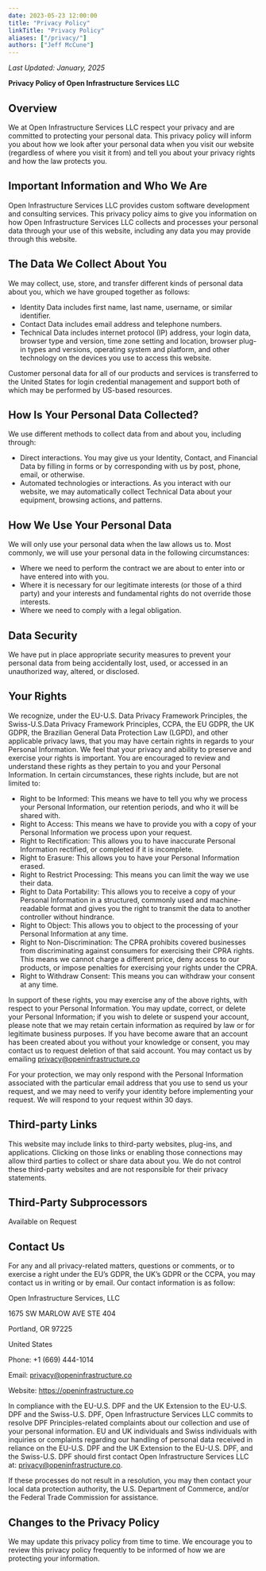 ```yaml
---
date: 2023-05-23 12:00:00
title: "Privacy Policy"
linkTitle: "Privacy Policy"
aliases: ["/privacy/"]
authors: ["Jeff McCune"]
---
```


_Last Updated: January, 2025_

**Privacy Policy of Open Infrastructure Services LLC**

## Overview

We at Open Infrastructure Services LLC respect your privacy and are committed to protecting your personal data. This privacy policy will inform you about how we look after your personal data when you visit our website (regardless of where you visit it from) and tell you about your privacy rights and how the law protects you.

## Important Information and Who We Are

Open Infrastructure Services LLC provides custom software development and consulting services. This privacy policy aims to give you information on how Open Infrastructure Services LLC collects and processes your personal data through your use of this website, including any data you may provide through this website.

## The Data We Collect About You

We may collect, use, store, and transfer different kinds of personal data about you, which we have grouped together as follows:

- Identity Data includes first name, last name, username, or similar identifier.
- Contact Data includes email address and telephone numbers.
- Technical Data includes internet protocol (IP) address, your login data, browser type and version, time zone setting and location, browser plug-in types and versions, operating system and platform, and other technology on the devices you use to access this website.

Customer personal data for all of our products and services is transferred to
the United States for login credential management and support both of which may
be performed by US-based resources.

## How Is Your Personal Data Collected?

We use different methods to collect data from and about you, including through:
- Direct interactions. You may give us your Identity, Contact, and Financial Data by filling in forms or by corresponding with us by post, phone, email, or otherwise.
- Automated technologies or interactions. As you interact with our website, we may automatically collect Technical Data about your equipment, browsing actions, and patterns.

## How We Use Your Personal Data

We will only use your personal data when the law allows us to. Most commonly, we will use your personal data in the following circumstances:

- Where we need to perform the contract we are about to enter into or have entered into with you.
- Where it is necessary for our legitimate interests (or those of a third party) and your interests and fundamental rights do not override those interests.
- Where we need to comply with a legal obligation.

## Data Security

We have put in place appropriate security measures to prevent your personal data from being accidentally lost, used, or accessed in an unauthorized way, altered, or disclosed.

## Your Rights

We recognize, under the EU-U.S. Data Privacy Framework Principles, the
Swiss-U.S.Data Privacy Framework Principles, CCPA, the EU GDPR, the UK GDPR, the
Brazilian General Data Protection Law (LGPD), and other applicable privacy laws,
that you may have certain rights in regards to your Personal Information. We
feel that your privacy and ability to preserve and exercise your rights is
important. You are encouraged to review and understand these rights as they
pertain to you and your Personal Information. In certain circumstances, these
rights include, but are not limited to:

- Right to be Informed: This means we have to tell you why we process your Personal Information, our retention periods, and who it will be shared with.
- Right to Access: This means we have to provide you with a copy of your Personal Information we process upon your request.
- Right to Rectification: This allows you to have inaccurate Personal Information rectified, or completed if it is incomplete.
- Right to Erasure: This allows you to have your Personal Information erased.
- Right to Restrict Processing: This means you can limit the way we use their data.
- Right to Data Portability: This allows you to receive a copy of your Personal Information in a structured, commonly used and machine-readable format and gives you the right to transmit the data to another controller without hindrance.
- Right to Object: This allows you to object to the processing of your Personal Information at any time.
- Right to Non-Discrimination: The CPRA prohibits covered businesses from discriminating against consumers for exercising their CPRA rights. This means we cannot charge a different price, deny access to our products, or impose penalties for exercising your rights under the CPRA.
- Right to Withdraw Consent: This means you can withdraw your consent at any time.

In support of these rights, you may exercise any of the above rights, with
respect to your Personal Information. You may update, correct, or delete your
Personal Information; if you wish to delete or suspend your account, please note
that we may retain certain information as required by law or for legitimate
business purposes. If you have become aware that an account has been created
about you without your knowledge or consent, you may contact us to request
deletion of that said account. You may contact us by emailing
privacy@openinfrastructure.co

For your protection, we may only respond with the Personal Information
associated with the particular email address that you use to send us your
request, and we may need to verify your identity before implementing your
request. We will respond to your request within 30 days.

## Third-party Links

This website may include links to third-party websites, plug-ins, and
applications. Clicking on those links or enabling those connections may allow
third parties to collect or share data about you. We do not control these
third-party websites and are not responsible for their privacy statements.

## Third-Party Subprocessors

Available on Request

## Contact Us

For any and all privacy-related matters, questions or comments, or to exercise a
right under the EU’s GDPR, the UK’s GDPR or the CCPA, you may contact us in
writing or by email. Our contact information is as follow:

Open Infrastructure Services, LLC

1675 SW MARLOW AVE STE 404

Portland, OR 97225

United States

Phone: +1 (669) 444-1014

Email: privacy@openinfrastructure.co

Website: https://openinfrastructure.co

In compliance with the EU-U.S. DPF and the UK Extension to the EU-U.S. DPF and
the Swiss-U.S. DPF, Open Infrastructure Services LLC commits to resolve DPF
Principles-related complaints about our collection and use of your personal
information. EU and UK individuals and Swiss individuals with inquiries or
complaints regarding our handling of personal data received in reliance on the
EU-U.S. DPF and the UK Extension to the EU-U.S. DPF, and the Swiss-U.S. DPF
should first contact Open Infrastructure Services LLC at:
[privacy@openinfrastructure.co](mailto:privacy@openinfrastructure.co).

If these processes do not result in a resolution, you may then contact your
local data protection authority, the U.S. Department of Commerce, and/or the
Federal Trade Commission for assistance.

## Changes to the Privacy Policy

We may update this privacy policy from time to time. We encourage you to review
this privacy policy frequently to be informed of how we are protecting your
information.
